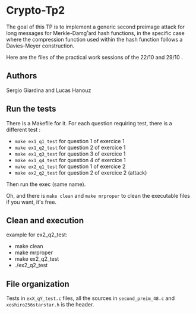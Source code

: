 # Crypto-Tp2

The goal of this TP is to implement a generic second preimage attack for long messages
for Merkle-Damg˚ard hash functions, in the specific case where the compression function
used within the hash function follows a Davies-Meyer construction.

Here are the files of the practical work sessions of the 22/10 and 29/10 .

## Authors
Sergio Giardina and Lucas Hanouz



## Run the tests

There is a Makefile for it. For each question requiring test, there is  a different test :

* `make ex1_q1_test` for question 1 of exercice 1
* `make ex1_q2_test` for question 2 of exercice 1
* `make ex1_q3_test` for question 3 of exercice 1
* `make ex1_q4_test` for question 4 of exercice 1
* `make ex2_q1_test` for question 1 of exercice 2
* `make ex2_q2_test` for question 2 of exercice 2 (attack)


Then run the exec (same name).

Oh, and there is `make clean` and `make mrproper` to clean the executable files if you want, it's free.

## Clean and execution
example for ex2_q2_test: 
* make clean
* make mrproper 
* make ex2_q2_test
* ./ex2_q2_test



## File organization 

Tests in `exX_qY_test.c` files, all the sources in `second_preim_48.c` and `xoshiro256starstar.h` is the header.
